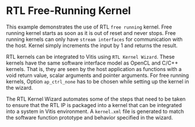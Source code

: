 RTL Free-Running Kernel
=======================

This example demonstrates the use of RTL `free running` kernel. Free running kernel starts as soon as it is out of reset and never stops.
Free running kernels can only have `stream interfaces` for communication with the host. Kernel simply increments the input by 1 and returns
the result.

RTL kernels can be integrated to Vitis using `RTL Kernel Wizard`. These kernels have the same software interface model as OpenCL and 
C/C++ kernels. That is, they are seen by the host application as functions with a void return value, scalar arguments and pointer arguments.
For free running kernels, Option `ap_ctrl_none` has to be chosen while setting up the kernel in the wizard.

The RTL Kernel Wizard automates some of the steps that need to be taken to ensure that the RTL IP is packaged into a kernel that can be 
integrated into a system in Vitis environment. A `kernel.xml` file is generated to match the software function prototype and behavior
specified in the wizard.
